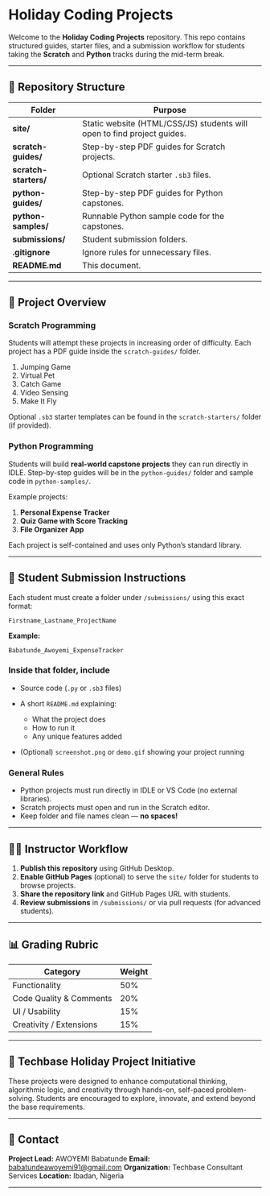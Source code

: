 # Holiday Coding Projects

Welcome to the **Holiday Coding Projects** repository.
This repo contains structured guides, starter files, and a submission workflow for students taking the **Scratch** and **Python** tracks during the mid-term break.

---

## 📁 Repository Structure

| Folder                | Purpose                                                                 |
| --------------------- | ----------------------------------------------------------------------- |
| **site/**             | Static website (HTML/CSS/JS) students will open to find project guides. |
| **scratch-guides/**   | Step-by-step PDF guides for Scratch projects.                           |
| **scratch-starters/** | Optional Scratch starter `.sb3` files.                                  |
| **python-guides/**    | Step-by-step PDF guides for Python capstones.                           |
| **python-samples/**   | Runnable Python sample code for the capstones.                          |
| **submissions/**      | Student submission folders.                                             |
| **.gitignore**        | Ignore rules for unnecessary files.                                     |
| **README.md**         | This document.                                                          |

---

## 🎯 Project Overview

### Scratch Programming

Students will attempt these projects in increasing order of difficulty. Each project has a PDF guide inside the `scratch-guides/` folder.

1. Jumping Game
2. Virtual Pet
3. Catch Game
4. Video Sensing
5. Make It Fly

Optional `.sb3` starter templates can be found in the `scratch-starters/` folder (if provided).

### Python Programming

Students will build **real-world capstone projects** they can run directly in IDLE.
Step-by-step guides will be in the `python-guides/` folder and sample code in `python-samples/`.

Example projects:

1. **Personal Expense Tracker**
2. **Quiz Game with Score Tracking**
3. **File Organizer App**

Each project is self-contained and uses only Python’s standard library.

---

## 🚀 Student Submission Instructions

Each student must create a folder under `/submissions/` using this exact format:

```
Firstname_Lastname_ProjectName
```

**Example:**

```
Babatunde_Awoyemi_ExpenseTracker
```

### Inside that folder, include

* Source code (`.py` or `.sb3` files)
* A short `README.md` explaining:

  * What the project does
  * How to run it
  * Any unique features added
* (Optional) `screenshot.png` or `demo.gif` showing your project running

### General Rules

* Python projects must run directly in IDLE or VS Code (no external libraries).
* Scratch projects must open and run in the Scratch editor.
* Keep folder and file names clean — **no spaces!**

---

## 🧑‍🏫 Instructor Workflow

1. **Publish this repository** using GitHub Desktop.
2. **Enable GitHub Pages** (optional) to serve the `site/` folder for students to browse projects.
3. **Share the repository link** and GitHub Pages URL with students.
4. **Review submissions** in `/submissions/` or via pull requests (for advanced students).

---

## 📊 Grading Rubric

| Category                | Weight |
| ----------------------- | ------ |
| Functionality           | 50%    |
| Code Quality & Comments | 20%    |
| UI / Usability          | 15%    |
| Creativity / Extensions | 15%    |

---

## 🧩 Techbase Holiday Project Initiative

These projects were designed to enhance computational thinking, algorithmic logic, and creativity through hands-on, self-paced problem-solving. Students are encouraged to explore, innovate, and extend beyond the base requirements.

---

## 📧 Contact

**Project Lead:** AWOYEMI Babatunde
**Email:** [babatundeawoyemi91@gmail.com](mailto:babatundeawoyemi91@gmail.com)
**Organization:** Techbase Consultant Services
**Location:** Ibadan, Nigeria

---
